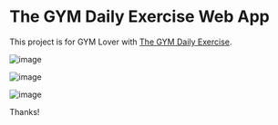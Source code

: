 # The GYM Daily Exercise Web App

This project is for GYM Lover with [The GYM Daily Exercise](https://rupakrajput19.github.io/gym-exercise-app).


![image](https://github.com/Rupakrajput19/gym-exercise-app/assets/95040772/d4794b04-c8a3-40d0-8194-cb63656d5544)

![image](https://github.com/Rupakrajput19/gym-exercise-app/assets/95040772/f80ad064-d2af-42c2-b9b5-0d43b25de695)

![image](https://github.com/Rupakrajput19/gym-exercise-app/assets/95040772/c4770ba7-2fd2-44c8-b20a-acb780d9b2bf)


Thanks!
